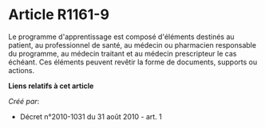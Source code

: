 # Article R1161-9

Le programme d'apprentissage est composé d'éléments destinés au patient, au professionnel de santé, au médecin ou pharmacien
responsable du programme, au médecin traitant et au médecin prescripteur le cas échéant. Ces éléments peuvent revêtir la
forme de documents, supports ou actions.

**Liens relatifs à cet article**

_Créé par_:

  - Décret n°2010-1031 du 31 août 2010 - art. 1
